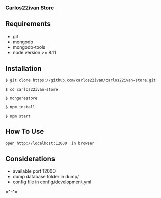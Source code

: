 ### Carlos22ivan Store

## Requirements

* git
* mongodb 
* mongodb-tools
* node version >= 8.11

## Installation

`$ git clone https://github.com/carlos22ivan/carlos22ivan-store.git`

`$ cd carlos22ivan-store`

`$ mongorestore`

`$ npm install`

`$ npm start`

## How To Use

`open http://localhost:12000  in browser`

## Considerations

* available port 12000
* dump database folder  in dump/
* config file in config/development.yml

=^-^=
